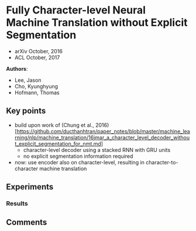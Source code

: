 # Fully Character-level Neural Machine Translation without Explicit Segmentation
* arXiv October, 2016
* ACL October, 2017

**Authors**:
* Lee, Jason
* Cho, Kyunghyung
* Hofmann, Thomas

## Key points
* build upon work of (Chung et al., 2016)[https://github.com/ducthanhtran/paper_notes/blob/master/machine_learning/nlp/machine_translation/16jmar_a_character_level_decoder_without_explicit_segmentation_for_nmt.md]
  * character-level decoder using a stacked RNN with GRU units
  * no explicit segmentation information required
* now: use encoder also on character-level, resulting in character-to-character machine translation

## Experiments


### Results

## Comments
